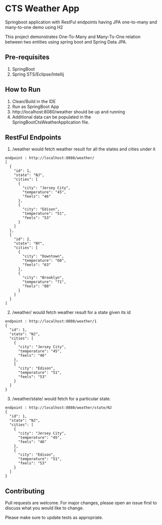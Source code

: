 # CTS Weather App
Springboot application with RestFul endpoints having JPA one-to-many and many-to-one demo using H2

This project demonstrates One-To-Many and Many-To-One relation between two entities using spring boot and Spring Data JPA.

## Pre-requisites
1. SpringBoot
2. Spring STS/Eclipse/Intellij

## How to Run
1. Clean/Build in the IDE
2. Run as SpringBoot App
3. http://localhost:8080/weather should be up and running
4. Additional data can be populated in the SpringBootCtsWeatherApplication file.

## RestFul Endpoints
1. /weather would fetch weather result for all the states and cities under it
```
endpoint : http://localhost:8080/weather/
[
  {
    "id": 1,
    "state": "NJ",
    "cities": [
      {
        "city": "Jersey City",
        "temperature": "45",
        "feels": "46"
      },
      {
        "city": "Edison",
        "temperature": "51",
        "feels": "53"
      }
    ]
  },
  {
    "id": 2,
    "state": "NY",
    "cities": [
      {
        "city": "Downtown",
        "temperature": "60",
        "feels": "63"
      },
      {
        "city": "Brooklyn",
        "temperature": "71",
        "feels": "80"
      }
    ]
  }
]
```
2. /weather/<id> would fetch weather result for a state given its id
```
endpoint : http://localhost:8080/weather/1
{
  "id": 1,
  "state": "NJ",
  "cities": [
    {
      "city": "Jersey City",
      "temperature": "45",
      "feels": "46"
    },
    {
      "city": "Edison",
      "temperature": "51",
      "feels": "53"
    }
  ]
}
```
3. /weather/state/<state> would fetch for a particular state. 
```
endpoint : http://localhost:8080/weather/state/NJ
{
  "id": 1,
  "state": "NJ",
  "cities": [
    {
      "city": "Jersey City",
      "temperature": "45",
      "feels": "46"
    },
    {
      "city": "Edison",
      "temperature": "51",
      "feels": "53"
    }
  ]
}
```

## Contributing
Pull requests are welcome. 
For major changes, please open an issue first to discuss what you would like to change.

Please make sure to update tests as appropriate.
